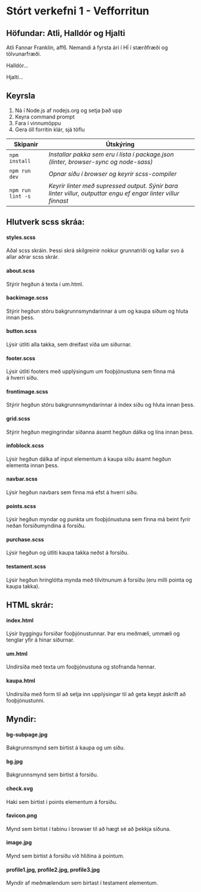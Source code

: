 # Stórt verkefni 1 - Vefforritun
## Höfundar: Atli, Halldór og Hjalti

Atli Fannar Franklín, aff6. Nemandi á fyrsta ári í HÍ í stærðfræði og tölvunarfræði.

Halldór...

Hjalti...

## Keyrsla
1. Ná í Node.js af nodejs.org og setja það upp
2. Keyra command prompt
3. Fara í vinnumöppu
4. Gera öll forritin klár, sjá töflu

Skipanir | Útskýring
--- | ---
`npm install` | _Installar pakka sem eru í lista í package.json (linter, browser-sync og node-sass)_
`npm run dev` | _Opnar síðu í browser og keyrir scss-compiler_
`npm run lint -s` | _Keyrir linter með supressed output. Sýnir bara linter villur, outputtar engu ef engar linter villur finnast_

## Hlutverk scss skráa:

#### styles.scss

Aðal scss skráin. Þessi skrá skilgreinir nokkur grunnatriði og kallar svo á allar aðrar scss skrár.

#### about.scss

Stýrir hegðun á texta í um.html.

#### backimage.scss

Stýrir hegðun stóru bakgrunnsmyndarinnar á um og kaupa síðum og hluta innan þess.

#### button.scss

Lýsir útliti alla takka, sem dreifast víða um síðurnar.

#### footer.scss

Lýsir útliti footers með upplýsingum um fooþjónustuna sem finna má á hverri síðu.

#### frontimage.scss

Stýrir hegðun stóru bakgrunnsmyndarinnar á index síðu og hluta innan þess.

#### grid.scss

Stýrir hegðun megingrindar síðanna ásamt hegðun dálka og lína innan þess.

#### infoblock.scss

Lýsir hegðun dálka af input elementum á kaupa síðu ásamt hegðun elementa innan þess.

#### navbar.scss

Lýsir hegðun navbars sem finna má efst á hverri síðu.

#### points.scss

Lýsir hegðun myndar og punkta um fooþjónustuna sem finna má beint fyrir neðan forsíðumyndina á forsíðu.

#### purchase.scss 

Lýsir hegðun og útliti kaupa takka neðst á forsíðu.

#### testament.scss

Lýsir hegðun hringlótta mynda með tilvitnunum á forsíðu (eru milli pointa og kaupa takka).

## HTML skrár:

#### index.html

Lýsir byggingu forsíðar fooþjónustunnar. Þar eru meðmæli, ummæli og tenglar yfir á hinar síðurnar.

#### um.html

Undirsíða með texta um fooþjónustuna og stofnanda hennar.

#### kaupa.html

Undirsíða með form til að setja inn upplýsingar til að geta keypt áskrift að fooþjónustunni.

## Myndir:

#### bg-subpage.jpg

Bakgrunnsmynd sem birtist á kaupa og um síðu.

#### bg.jpg

Bakgrunnsmynd sem birtist á forsíðu.

#### check.svg

Haki sem birtist í points elementum á forsíðu.

#### favicon.png

Mynd sem birtist í tabinu í browser til að hægt sé að þekkja síðuna.

#### image.jpg

Mynd sem birtist á forsíðu við hliðina á pointum.

#### profile1.jpg, profile2.jpg, profile3.jpg

Myndir af meðmælendum sem birtast í testament elementum.
